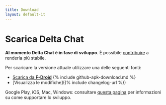 ```yaml
---
title: Download
layout: default-it
---
```


# Scarica Delta Chat

**Al momento Delta Chat è in fase di sviluppo**. È possibile [contribuire](contribute) a renderla più stabile.

Per scaricare la versione attuale utilizzare una delle seguenti fonti:

* [Scarica da **F-Droid**](https://f-droid.org/app/com.b44t.messenger)
{% include github-apk-download.md %}
* [Visualizza le modifiche]({% include changelog-url %})

Google Play, iOS, Mac, Windows: consultare [questa pagina](contribute) per informazioni su come supportare lo sviluppo.
